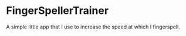 # FingerSpellerTrainer
A simple little app that I use to increase the speed at which I fingerspell. 
